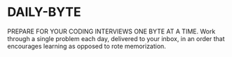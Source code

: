 # DAILY-BYTE
PREPARE FOR YOUR CODING INTERVIEWS ONE BYTE AT A TIME. Work through a single problem each day, delivered to your inbox, in an order that encourages learning as opposed to rote memorization.

